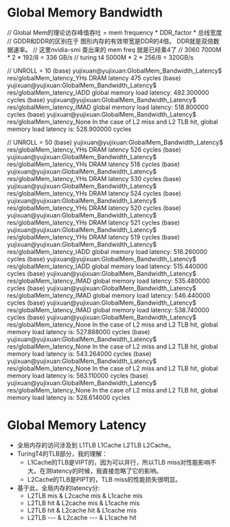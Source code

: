 # Global Memory Bandwidth
// Global Mem的理论访存峰值吞吐 = mem frequency * DDR_factor * 总线宽度 
// GDDR和DDR的区别在于 图形内存的有效带宽是DDR的4倍。 DDR就是双倍数据速率。
// 这里nvidia-smi 查出来的 mem freq 就是已经乘4了
// 3060     7000M * 2 * 192/8  = 336 GB/s
// turing t4  5000M * 2 * 256/8  = 320GB/s


// UNROLL = 10
(base) yujixuan@yujixuan:GlobalMem_Bandwidth_Latency$ res/globalMem_latency_YHs 
DRAM latency 475 cycles
(base) yujixuan@yujixuan:GlobalMem_Bandwidth_Latency$ res/globalMem_latency_IADD
global memory load latency: 482.300000 cycles
(base) yujixuan@yujixuan:GlobalMem_Bandwidth_Latency$ res/globalMem_latency_IMAD
global memory load latency: 518.800000 cycles
(base) yujixuan@yujixuan:GlobalMem_Bandwidth_Latency$ res/globalMem_latency_None
In the case of L2 miss and L2 TLB hit, global memory load latency is: 528.900000 cycles

// UNROLL = 50
(base) yujixuan@yujixuan:GlobalMem_Bandwidth_Latency$ res/globalMem_latency_YHs 
DRAM latency 526 cycles
(base) yujixuan@yujixuan:GlobalMem_Bandwidth_Latency$ res/globalMem_latency_YHs 
DRAM latency 518 cycles
(base) yujixuan@yujixuan:GlobalMem_Bandwidth_Latency$ res/globalMem_latency_YHs 
DRAM latency 530 cycles
(base) yujixuan@yujixuan:GlobalMem_Bandwidth_Latency$ res/globalMem_latency_YHs 
DRAM latency 524 cycles
(base) yujixuan@yujixuan:GlobalMem_Bandwidth_Latency$ res/globalMem_latency_YHs 
DRAM latency 520 cycles
(base) yujixuan@yujixuan:GlobalMem_Bandwidth_Latency$ res/globalMem_latency_YHs 
DRAM latency 521 cycles
(base) yujixuan@yujixuan:GlobalMem_Bandwidth_Latency$ res/globalMem_latency_YHs 
DRAM latency 519 cycles
(base) yujixuan@yujixuan:GlobalMem_Bandwidth_Latency$ res/globalMem_latency_IADD
global memory load latency: 516.260000 cycles
(base) yujixuan@yujixuan:GlobalMem_Bandwidth_Latency$ res/globalMem_latency_IADD
global memory load latency: 515.440000 cycles
(base) yujixuan@yujixuan:GlobalMem_Bandwidth_Latency$ res/globalMem_latency_IMAD
global memory load latency: 535.480000 cycles
(base) yujixuan@yujixuan:GlobalMem_Bandwidth_Latency$ res/globalMem_latency_IMAD
global memory load latency: 546.440000 cycles
(base) yujixuan@yujixuan:GlobalMem_Bandwidth_Latency$ res/globalMem_latency_IMAD
global memory load latency: 538.740000 cycles
(base) yujixuan@yujixuan:GlobalMem_Bandwidth_Latency$ res/globalMem_latency_None
In the case of L2 miss and L2 TLB hit, global memory load latency is: 527.888000 cycles
(base) yujixuan@yujixuan:GlobalMem_Bandwidth_Latency$ res/globalMem_latency_None
In the case of L2 miss and L2 TLB hit, global memory load latency is: 543.264000 cycles
(base) yujixuan@yujixuan:GlobalMem_Bandwidth_Latency$ res/globalMem_latency_None
In the case of L2 miss and L2 TLB hit, global memory load latency is: 563.110000 cycles
(base) yujixuan@yujixuan:GlobalMem_Bandwidth_Latency$ res/globalMem_latency_None
In the case of L2 miss and L2 TLB hit, global memory load latency is: 528.614000 cycles




# Global Memory Latency
- 全局内存的访问涉及到 L1TLB L1Cache L2TLB L2Cache。
- TuringT4的TLB部分，我的理解：
  - L1Cache的TLB是VIPT的，因为可以并行，所以TLB miss对性能影响不大。在测latency的时候，我直接忽略了它的影响。
  - L2Cache的TLB是PIPT的，TLB miss的性能损失很明显。
- 基于此，全局内存的latency分:
  - L2TLB mis & L2cache mis  & L1cache mis 
  - L2TLB hit & L2cache mis  & L1cache mis
  - L2TLB hit & L2cache hit  & L1cache mis
  - L2TLB --- & L2cache ---  & L1cache hit